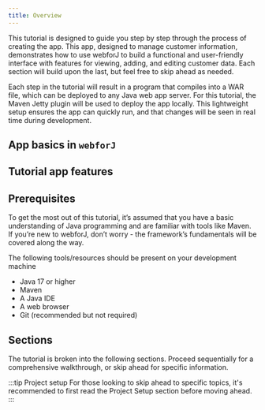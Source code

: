 ```yaml
---
title: Overview
---
```


This tutorial is designed to guide you step by step through the process of creating the app. This app, designed to manage customer information, demonstrates how to use webforJ to build a functional and user-friendly interface with features for viewing, adding, and editing customer data. Each section will build upon the last, but feel free to skip ahead as needed.

Each step in the tutorial will result in a program that compiles into a WAR file, which can be deployed to any Java web app server. For this tutorial, the Maven Jetty plugin will be used to deploy the app locally. This lightweight setup ensures the app can quickly run, and that changes will be seen in real time during development.

## App basics in `webforJ`


## Tutorial app features


## Prerequisites

To get the most out of this tutorial, it’s assumed that you have a basic understanding of Java programming and are familiar with tools like Maven. If you’re new to webforJ, don’t worry - the framework’s fundamentals will be covered along the way.

The following tools/resources should be present on your development machine

- Java 17 or higher
- Maven
- A Java IDE
- A web browser
- Git (recommended but not required)

## Sections

The tutorial is broken into the following sections. Proceed sequentially for a comprehensive walkthrough, or skip ahead for specific information.

:::tip Project setup
For those looking to skip ahead to specific topics, it's recommended to first read the Project Setup section before moving ahead. 
:::

<DocCardList className="topics-section" />